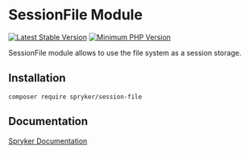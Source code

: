 # SessionFile Module
[![Latest Stable Version](https://poser.pugx.org/spryker/session-file/v/stable.svg)](https://packagist.org/packages/spryker/session-file)
[![Minimum PHP Version](https://img.shields.io/badge/php-%3E%3D%207.3-8892BF.svg)](https://php.net/)

SessionFile module allows to use the file system as a session storage.

## Installation

```
composer require spryker/session-file
```

## Documentation

[Spryker Documentation](https://documentation.spryker.com/module_guide/overview.htm)
